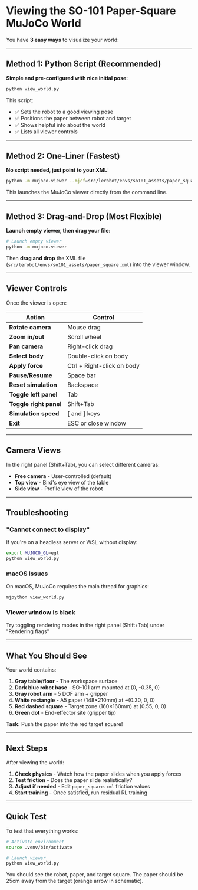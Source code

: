 # Viewing the SO-101 Paper-Square MuJoCo World

You have **3 easy ways** to visualize your world:

---

## Method 1: Python Script (Recommended)

**Simple and pre-configured with nice initial pose:**

```bash
python view_world.py
```

This script:
- ✅ Sets the robot to a good viewing pose
- ✅ Positions the paper between robot and target
- ✅ Shows helpful info about the world
- ✅ Lists all viewer controls

---

## Method 2: One-Liner (Fastest)

**No script needed, just point to your XML:**

```bash
python -m mujoco.viewer --mjcf=src/lerobot/envs/so101_assets/paper_square.xml
```

This launches the MuJoCo viewer directly from the command line.

---

## Method 3: Drag-and-Drop (Most Flexible)

**Launch empty viewer, then drag your file:**

```bash
# Launch empty viewer
python -m mujoco.viewer
```

Then **drag and drop** the XML file (`src/lerobot/envs/so101_assets/paper_square.xml`) into the viewer window.

---

## Viewer Controls

Once the viewer is open:

| Action | Control |
|--------|---------|
| **Rotate camera** | Mouse drag |
| **Zoom in/out** | Scroll wheel |
| **Pan camera** | Right-click drag |
| **Select body** | Double-click on body |
| **Apply force** | Ctrl + Right-click on body |
| **Pause/Resume** | Space bar |
| **Reset simulation** | Backspace |
| **Toggle left panel** | Tab |
| **Toggle right panel** | Shift+Tab |
| **Simulation speed** | [ and ] keys |
| **Exit** | ESC or close window |

---

## Camera Views

In the right panel (Shift+Tab), you can select different cameras:

- **Free camera** - User-controlled (default)
- **Top view** - Bird's eye view of the table
- **Side view** - Profile view of the robot

---

## Troubleshooting

### "Cannot connect to display"
If you're on a headless server or WSL without display:

```bash
export MUJOCO_GL=egl
python view_world.py
```

### macOS Issues
On macOS, MuJoCo requires the main thread for graphics:

```bash
mjpython view_world.py
```

### Viewer window is black
Try toggling rendering modes in the right panel (Shift+Tab) under "Rendering flags"

---

## What You Should See

Your world contains:

1. **Gray table/floor** - The workspace surface
2. **Dark blue robot base** - SO-101 arm mounted at (0, -0.35, 0)
3. **Gray robot arm** - 5 DOF arm + gripper
4. **White rectangle** - A5 paper (148×210mm) at ~(0.30, 0, 0)
5. **Red dashed square** - Target zone (160×160mm) at (0.55, 0, 0)
6. **Green dot** - End-effector site (gripper tip)

**Task:** Push the paper into the red target square!

---

## Next Steps

After viewing the world:

1. **Check physics** - Watch how the paper slides when you apply forces
2. **Test friction** - Does the paper slide realistically?
3. **Adjust if needed** - Edit `paper_square.xml` friction values
4. **Start training** - Once satisfied, run residual RL training

---

## Quick Test

To test that everything works:

```bash
# Activate environment
source .venv/bin/activate

# Launch viewer
python view_world.py
```

You should see the robot, paper, and target square. The paper should be 25cm away from the target (orange arrow in schematic).
